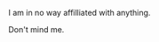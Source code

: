 I am in no way affilliated with anything.

Don't mind me.

<!---
nnsmnp/nnsmnp is a ✨ special ✨ repository because its `README.md` (this file) appears on your GitHub profile.
You can click the Preview link to take a look at your changes.
--->
